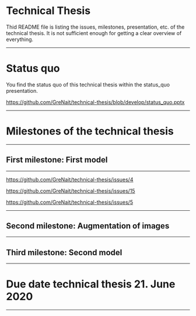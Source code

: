 ﻿# Technical Thesis

Thid README file is listing the issues, milestones, presentation, etc. of the technical thesis. It is not sufficient enough for getting a clear overview of everything. 

---

# Status quo


You find the status quo of this technical thesis within the status_quo presentation.

<https://github.com/GreNait/technical-thesis/blob/develop/status_quo.pptx>

---

# Milestones of the technical thesis
---

## First milestone: First model
---
<https://github.com/GreNait/technical-thesis/issues/4>

<https://github.com/GreNait/technical-thesis/issues/15>

<https://github.com/GreNait/technical-thesis/issues/5>

---
## Second milestone: Augmentation of images
---
## Third milestone: Second model
---
# Due date technical thesis 21. June 2020
---


